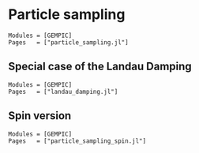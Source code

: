 # Particle sampling

```@autodocs
Modules = [GEMPIC]
Pages   = ["particle_sampling.jl"]
```

## Special case of the Landau Damping

```@autodocs
Modules = [GEMPIC]
Pages   = ["landau_damping.jl"]
```

## Spin version

```@autodocs
Modules = [GEMPIC]
Pages   = ["particle_sampling_spin.jl"]
```
